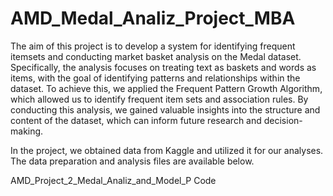 # AMD_Medal_Analiz_Project_MBA


The aim of this project is to develop a system for identifying frequent itemsets and conducting market basket analysis on the Medal dataset. Specifically, the analysis focuses on treating text as baskets and words as items, with the goal of identifying patterns and relationships within the dataset. To achieve this, we applied the Frequent Pattern Growth Algorithm, which allowed us to identify frequent item sets and association rules. By conducting this analysis, we gained valuable insights into the structure and content of the dataset, which can inform future research and decision-making.


In the project, we obtained data from Kaggle and utilized it for our analyses. The data preparation and analysis files are available below.

AMD_Project_2_Medal_Analiz_and_Model_P  Code

